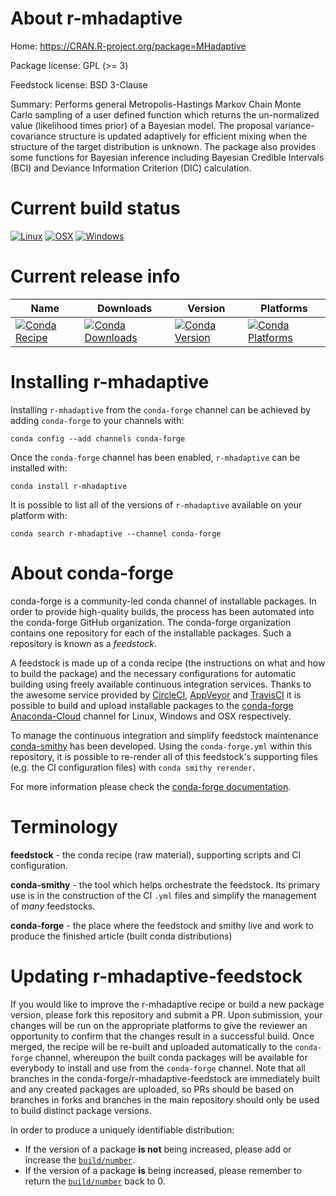 About r-mhadaptive
==================

Home: https://CRAN.R-project.org/package=MHadaptive

Package license: GPL (>= 3)

Feedstock license: BSD 3-Clause

Summary: Performs general Metropolis-Hastings Markov Chain Monte Carlo sampling of a user defined function which returns the un-normalized value (likelihood times prior) of a Bayesian model.  The proposal variance-covariance structure is updated adaptively for efficient mixing when the structure of the target distribution is unknown.  The package also provides some functions for Bayesian inference including Bayesian Credible Intervals (BCI) and Deviance Information Criterion (DIC) calculation.



Current build status
====================

[![Linux](https://img.shields.io/circleci/project/github/conda-forge/r-mhadaptive-feedstock/master.svg?label=Linux)](https://circleci.com/gh/conda-forge/r-mhadaptive-feedstock)
[![OSX](https://img.shields.io/travis/conda-forge/r-mhadaptive-feedstock/master.svg?label=macOS)](https://travis-ci.org/conda-forge/r-mhadaptive-feedstock)
[![Windows](https://img.shields.io/appveyor/ci/conda-forge/r-mhadaptive-feedstock/master.svg?label=Windows)](https://ci.appveyor.com/project/conda-forge/r-mhadaptive-feedstock/branch/master)

Current release info
====================

| Name | Downloads | Version | Platforms |
| --- | --- | --- | --- |
| [![Conda Recipe](https://img.shields.io/badge/recipe-r--mhadaptive-green.svg)](https://anaconda.org/conda-forge/r-mhadaptive) | [![Conda Downloads](https://img.shields.io/conda/dn/conda-forge/r-mhadaptive.svg)](https://anaconda.org/conda-forge/r-mhadaptive) | [![Conda Version](https://img.shields.io/conda/vn/conda-forge/r-mhadaptive.svg)](https://anaconda.org/conda-forge/r-mhadaptive) | [![Conda Platforms](https://img.shields.io/conda/pn/conda-forge/r-mhadaptive.svg)](https://anaconda.org/conda-forge/r-mhadaptive) |

Installing r-mhadaptive
=======================

Installing `r-mhadaptive` from the `conda-forge` channel can be achieved by adding `conda-forge` to your channels with:

```
conda config --add channels conda-forge
```

Once the `conda-forge` channel has been enabled, `r-mhadaptive` can be installed with:

```
conda install r-mhadaptive
```

It is possible to list all of the versions of `r-mhadaptive` available on your platform with:

```
conda search r-mhadaptive --channel conda-forge
```


About conda-forge
=================

conda-forge is a community-led conda channel of installable packages.
In order to provide high-quality builds, the process has been automated into the
conda-forge GitHub organization. The conda-forge organization contains one repository
for each of the installable packages. Such a repository is known as a *feedstock*.

A feedstock is made up of a conda recipe (the instructions on what and how to build
the package) and the necessary configurations for automatic building using freely
available continuous integration services. Thanks to the awesome service provided by
[CircleCI](https://circleci.com/), [AppVeyor](https://www.appveyor.com/)
and [TravisCI](https://travis-ci.org/) it is possible to build and upload installable
packages to the [conda-forge](https://anaconda.org/conda-forge)
[Anaconda-Cloud](https://anaconda.org/) channel for Linux, Windows and OSX respectively.

To manage the continuous integration and simplify feedstock maintenance
[conda-smithy](https://github.com/conda-forge/conda-smithy) has been developed.
Using the ``conda-forge.yml`` within this repository, it is possible to re-render all of
this feedstock's supporting files (e.g. the CI configuration files) with ``conda smithy rerender``.

For more information please check the [conda-forge documentation](https://conda-forge.org/docs/).

Terminology
===========

**feedstock** - the conda recipe (raw material), supporting scripts and CI configuration.

**conda-smithy** - the tool which helps orchestrate the feedstock.
                   Its primary use is in the construction of the CI ``.yml`` files
                   and simplify the management of *many* feedstocks.

**conda-forge** - the place where the feedstock and smithy live and work to
                  produce the finished article (built conda distributions)


Updating r-mhadaptive-feedstock
===============================

If you would like to improve the r-mhadaptive recipe or build a new
package version, please fork this repository and submit a PR. Upon submission,
your changes will be run on the appropriate platforms to give the reviewer an
opportunity to confirm that the changes result in a successful build. Once
merged, the recipe will be re-built and uploaded automatically to the
`conda-forge` channel, whereupon the built conda packages will be available for
everybody to install and use from the `conda-forge` channel.
Note that all branches in the conda-forge/r-mhadaptive-feedstock are
immediately built and any created packages are uploaded, so PRs should be based
on branches in forks and branches in the main repository should only be used to
build distinct package versions.

In order to produce a uniquely identifiable distribution:
 * If the version of a package **is not** being increased, please add or increase
   the [``build/number``](https://conda.io/docs/user-guide/tasks/build-packages/define-metadata.html#build-number-and-string).
 * If the version of a package **is** being increased, please remember to return
   the [``build/number``](https://conda.io/docs/user-guide/tasks/build-packages/define-metadata.html#build-number-and-string)
   back to 0.
